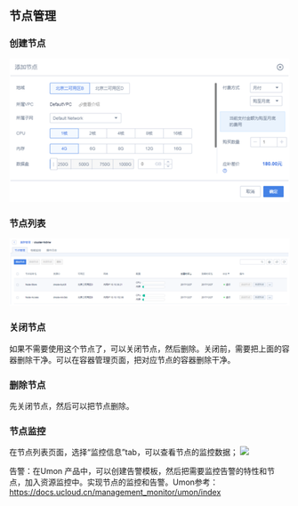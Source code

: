 ## 节点管理



### 创建节点

![](/images/guide/创建节点.png)

### 节点列表

![](/images/guide/节点列表.png)

### 关闭节点

如果不需要使用这个节点了，可以关闭节点，然后删除。关闭前，需要把上面的容器删除干净。可以在容器管理页面，把对应节点的容器删除干净。

### 删除节点

先关闭节点，然后可以把节点删除。

### 节点监控

在节点列表页面，选择“监控信息”tab，可以查看节点的监控数据； ![](/compute/udocker/guide/节点监控.png)

告警：在Umon
产品中，可以创建告警模板，然后把需要监控告警的特性和节点，加入资源监控中。实现节点的监控和告警。Umon参考：<https://docs.ucloud.cn/management_monitor/umon/index>
